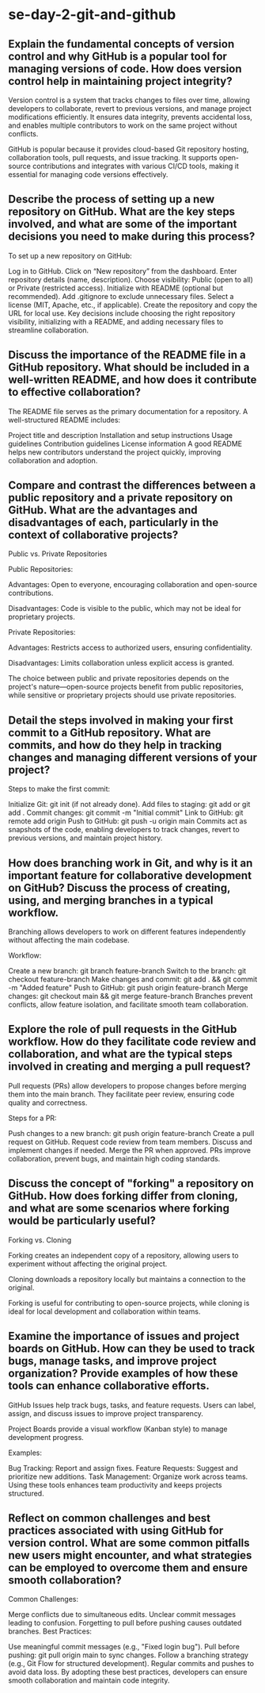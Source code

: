 # se-day-2-git-and-github
## Explain the fundamental concepts of version control and why GitHub is a popular tool for managing versions of code. How does version control help in maintaining project integrity?
Version control is a system that tracks changes to files over time, allowing developers to collaborate, revert to previous versions, and manage project modifications efficiently. It ensures data integrity, prevents accidental loss, and enables multiple contributors to work on the same project without conflicts.

GitHub is popular because it provides cloud-based Git repository hosting, collaboration tools, pull requests, and issue tracking. It supports open-source contributions and integrates with various CI/CD tools, making it essential for managing code versions effectively. 
## Describe the process of setting up a new repository on GitHub. What are the key steps involved, and what are some of the important decisions you need to make during this process?
To set up a new repository on GitHub:

Log in to GitHub.
Click on “New repository” from the dashboard.
Enter repository details (name, description).
Choose visibility: Public (open to all) or Private (restricted access).
Initialize with README (optional but recommended).
Add .gitignore to exclude unnecessary files.
Select a license (MIT, Apache, etc., if applicable).
Create the repository and copy the URL for local use.
Key decisions include choosing the right repository visibility, initializing with a README, and adding necessary files to streamline collaboration.


## Discuss the importance of the README file in a GitHub repository. What should be included in a well-written README, and how does it contribute to effective collaboration?
The README file serves as the primary documentation for a repository. A well-structured README includes:

Project title and description
Installation and setup instructions
Usage guidelines
Contribution guidelines
License information
A good README helps new contributors understand the project quickly, improving collaboration and adoption.
## Compare and contrast the differences between a public repository and a private repository on GitHub. What are the advantages and disadvantages of each, particularly in the context of collaborative projects?

Public vs. Private Repositories

Public Repositories:

Advantages: Open to everyone, encouraging collaboration and open-source contributions.

Disadvantages: Code is visible to the public, which may not be ideal for proprietary projects.

Private Repositories:

Advantages: Restricts access to authorized users, ensuring confidentiality.

Disadvantages: Limits collaboration unless explicit access is granted.

The choice between public and private repositories depends on the project's nature—open-source projects benefit from public repositories, while sensitive or proprietary projects should use private repositories.

## Detail the steps involved in making your first commit to a GitHub repository. What are commits, and how do they help in tracking changes and managing different versions of your project?
Steps to make the first commit:

Initialize Git: git init (if not already done).
Add files to staging: git add <filename> or git add .
Commit changes: git commit -m "Initial commit"
Link to GitHub: git remote add origin <repo-url>
Push to GitHub: git push -u origin main
Commits act as snapshots of the code, enabling developers to track changes, revert to previous versions, and maintain project history.
## How does branching work in Git, and why is it an important feature for collaborative development on GitHub? Discuss the process of creating, using, and merging branches in a typical workflow.
Branching allows developers to work on different features independently without affecting the main codebase.

Workflow:

Create a new branch: git branch feature-branch
Switch to the branch: git checkout feature-branch
Make changes and commit: git add . && git commit -m "Added feature"
Push to GitHub: git push origin feature-branch
Merge changes: git checkout main && git merge feature-branch
Branches prevent conflicts, allow feature isolation, and facilitate smooth team collaboration.
## Explore the role of pull requests in the GitHub workflow. How do they facilitate code review and collaboration, and what are the typical steps involved in creating and merging a pull request?
Pull requests (PRs) allow developers to propose changes before merging them into the main branch. They facilitate peer review, ensuring code quality and correctness.

Steps for a PR:

Push changes to a new branch: git push origin feature-branch
Create a pull request on GitHub.
Request code review from team members.
Discuss and implement changes if needed.
Merge the PR when approved.
PRs improve collaboration, prevent bugs, and maintain high coding standards.
## Discuss the concept of "forking" a repository on GitHub. How does forking differ from cloning, and what are some scenarios where forking would be particularly useful?
Forking vs. Cloning

Forking creates an independent copy of a repository, allowing users to experiment without affecting the original project.

Cloning downloads a repository locally but maintains a connection to the original.

Forking is useful for contributing to open-source projects, while cloning is ideal for local development and collaboration within teams.
## Examine the importance of issues and project boards on GitHub. How can they be used to track bugs, manage tasks, and improve project organization? Provide examples of how these tools can enhance collaborative efforts.
GitHub Issues help track bugs, tasks, and feature requests. Users can label, assign, and discuss issues to improve project transparency.

Project Boards provide a visual workflow (Kanban style) to manage development progress.

Examples:

Bug Tracking: Report and assign fixes.
Feature Requests: Suggest and prioritize new additions.
Task Management: Organize work across teams.
Using these tools enhances team productivity and keeps projects structured.
## Reflect on common challenges and best practices associated with using GitHub for version control. What are some common pitfalls new users might encounter, and what strategies can be employed to overcome them and ensure smooth collaboration?
Common Challenges:

Merge conflicts due to simultaneous edits.
Unclear commit messages leading to confusion.
Forgetting to pull before pushing causes outdated branches.
Best Practices:

Use meaningful commit messages (e.g., "Fixed login bug").
Pull before pushing: git pull origin main to sync changes.
Follow a branching strategy (e.g., Git Flow for structured development).
Regular commits and pushes to avoid data loss.
By adopting these best practices, developers can ensure smooth collaboration and maintain code integrity.

